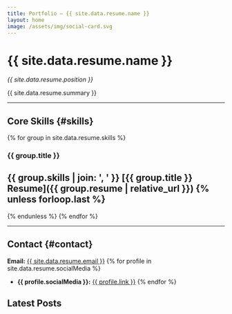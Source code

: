 ```yaml
---
title: Portfolio — {{ site.data.resume.name }}
layout: home
image: /assets/img/social-card.svg
---
```


# {{ site.data.resume.name }}
_{{ site.data.resume.position }}_

{{ site.data.resume.summary }}

---

## Core Skills {#skills}
{% for group in site.data.resume.skills %}
### {{ group.title }}
{{ group.skills | join: ', ' }}
[{{ group.title }} Resume]({{ group.resume | relative_url }})
{% unless forloop.last %}
---
{% endunless %}
{% endfor %}

---

## Contact {#contact}
**Email:** <a href="mailto:{{ site.data.resume.email }}">{{ site.data.resume.email }}</a>
{% for profile in site.data.resume.socialMedia %}
- **{{ profile.socialMedia }}:** <a href="{{ profile.link }}">{{ profile.link }}</a>
{% endfor %}

## Latest Posts
